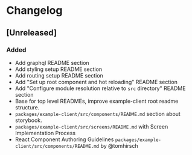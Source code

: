 # Changelog

## [Unreleased]
### Added

- Add graphql README section
- Add styling setup README section
- Add routing setup README section
- Add "Set up root component and hot reloading" README section
- Add "Configure module resolution relative to `src` directory" README section
- Base for top level READMEs, improve example-client root readme structure.
- `packages/example-client/src/components/README.md` section about storybook.
- `packages/example-client/src/screens/README.md` with Screen Implementation Process
- React Component Authoring Guidelines `packages/example-client/src/components/README.md` by @tomhirsch

